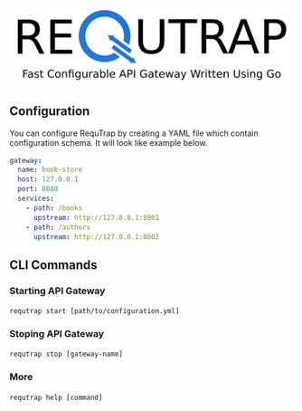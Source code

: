 ![REQUTRAP](./assets/images/banner.png)

## Configuration
You can configure RequTrap by creating a YAML file which 
contain configuration schema. It will look like example below.

```yml
gateway:
  name: book-store
  host: 127.0.0.1
  port: 8080
  services:
    - path: /books
      upstream: http://127.0.0.1:8001
    - path: /authors
      upstream: http://127.0.0.1:8002
```

## CLI Commands
### Starting API Gateway
`requtrap start [path/to/configuration.yml]`

### Stoping API Gateway
`requtrap stop [gateway-name]`

### More
`requtrap help [command]`
